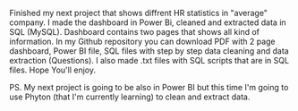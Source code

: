 Finished my next project that shows diffrent HR statistics in "average" company. 
I made the dashboard in Power Bi, cleaned and extracted data in SQL (MySQL). 
Dashboard contains two pages that shows all kind of information.
In my Github repository you can download PDF with 2 page dashboard, Power BI file, SQL files with step by step data cleaning and data extraction (Questions).
I also made .txt files with SQL scripts that are in SQL files.
Hope You'll enjoy.

PS. My next project is going to be also in Power BI but this time I'm going to use Phyton (that I'm currently learning) to clean and extract data.

